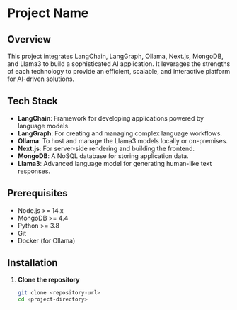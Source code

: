 # Project Name

## Overview

This project integrates LangChain, LangGraph, Ollama, Next.js, MongoDB, and Llama3 to build a sophisticated AI application. It leverages the strengths of each technology to provide an efficient, scalable, and interactive platform for AI-driven solutions.

## Tech Stack

- **LangChain**: Framework for developing applications powered by language models.
- **LangGraph**: For creating and managing complex language workflows.
- **Ollama**: To host and manage the Llama3 models locally or on-premises.
- **Next.js**: For server-side rendering and building the frontend.
- **MongoDB**: A NoSQL database for storing application data.
- **Llama3**: Advanced language model for generating human-like text responses.

## Prerequisites

- Node.js >= 14.x
- MongoDB >= 4.4
- Python >= 3.8
- Git
- Docker (for Ollama)

## Installation

1. **Clone the repository**
   ```bash
   git clone <repository-url>
   cd <project-directory>
